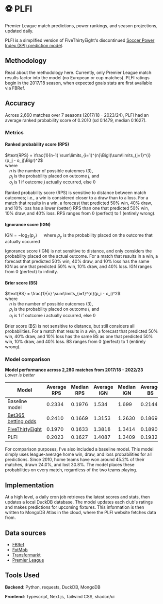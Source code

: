 # ⚽ PLFI

Premier League match predictions, power rankings, and season projections,
updated daily.

PLFI is a simplified version of FiveThirtyEight's discontinued
[Soccer Power Index (SPI) prediction model](https://fivethirtyeight.com/methodology/how-our-club-soccer-predictions-work/).

## Methodology

Read about the methodology here. Currently, only Premier League match results
factor into the model (no European or cup matches). PLFI ratings begin in the
2017/18 season, when expected goals stats are first available via FBRef.

## Accuracy

Across 2,660 matches over 7 seasons (2017/18 - 2023/24), PLFI had an average
ranked probability score of 0.2010 (sd 0.1479, median 0.1627).

### Metrics

#### Ranked probability score (RPS)

$\text{RPS} = \frac{1}{n-1} \sum\limits_{i=1}^{n}\Bigl(\sum\limits_{j=1}^{i} (p_j - o_j)\Bigr)^2$\
where\
&emsp;$n$ is the number of possible outcomes (3),\
&emsp;$p_j$ is the probability placed on outcome $j$, and\
&emsp;$o_j$ is 1 if outcome $j$ actually occurred, else 0

Ranked probability score (RPS) is sensitive to distance between match outcomes;
i.e., a win is considered closer to a draw than to a loss. For a match that
results in a win, a forecast that predicted 50% win, 40% draw, and 10% loss has
a lower (better) RPS than one that predicted 50% win, 10% draw, and 40% loss.
RPS ranges from 0 (perfect) to 1 (entirely wrong).

#### Ignorance score (IGN)

$\text{IGN} = -\log_2(p_y)$ &emsp; where $p_y$ is the probability placed on the
outcome that actually occurred

Ignorance score (IGN) is not sensitive to distance, and only considers the
probability placed on the actual outcome. For a match that results in a win, a
forecast that predicted 50% win, 40% draw, and 10% loss has the same IGN as one
that predicted 50% win, 10% draw, and 40% loss. IGN ranges from 0 (perfect) to
infinity.

#### Brier score (BS)

$\text{BS} = \frac{1}{n} \sum\limits_{i=1}^{n}(p_i - o_i)^2$\
where\
&emsp;$n$ is the number of possible outcomes (3),\
&emsp;$p_i$ is the probability placed on outcome $i$, and\
&emsp;$o_i$ is 1 if outcome $i$ actually occurred, else 0

Brier score (BS) is not sensitive to distance, but still considers all
probabilities. For a match that results in a win, a forecast that predicted 50%
win, 40% draw, and 10% loss has the same BS as one that predicted 50% win, 10%
draw, and 40% loss. BS ranges from 0 (perfect) to 1 (entirely wrong).

### Model comparison

**Model performance across 2,280 matches from 2017/18 - 2022/23**\
_Lower is better_

| Model                                                                       | Average RPS | Median RPS | Average IGN | Median IGN | Average BS | Median BS |
| --------------------------------------------------------------------------- | ----------- | ---------- | ----------- | ---------- | ---------- | --------- |
| Baseline model                                                              | 0.2334      | 0.1976     | 1.534       | 1.699      | 0.2144     | 0.2469    |
| [Bet365 betting odds](https://www.football-data.co.uk/englandm.php)         | 0.2410      | 0.1669     | 1.3153      | 1.2630     | 0.1869     | 0.1782    |
| [FiveThirtyEight](https://projects.fivethirtyeight.com/soccer-predictions/) | 0.1970      | 0.1633     | 1.3818      | 1.3414     | 0.1890     | 0.1843    |
| PLFI                                                                        | 0.2023      | 0.1627     | 1.4087      | 1.3409     | 0.1932     | 0.1841    |

For comparison purposes, I've also included a baseline model. This model simply
uses league-average home win, draw, and loss probabilities for all predictions.
Since 2010, home teams have won around 45.2% of their matches, drawn 24.0%, and
lost 30.8%. The model places these probabilities on every match, regardless of
the two teams playing.

<!-- avg, sd, median, count

baseline:

- rps 0.233563 0.077402 0.197584 2280
- ign 1.534237 0.372903 1.698998 2280
- bs 0.214441 0.05938 0.246923 2280

bet365:

- rps 0.241042 0.213181 0.166884 2280
- ign 1.315298 0.757025 1.263034 2280
- bs 0.186878 0.118918 0.17823 2280

FiveThirtyEight:

- rps 0.196954 0.138706 0.163296 2280
- ign 1.381826 0.729923 1.341356 2280
- bs 0.189048 0.11531 0.184306 2280

PLFI:

- rps 0.202296 0.149054 0.162715 2280
- ign 1.40868 0.786266 1.340862 2280
- bs 0.193228 0.12381 0.184085 2280 -->

## Implementation

At a high level, a daily cron job retrieves the latest scores and stats, then
updates a local DuckDB database. The model updates each club's ratings and makes
predictions for upcoming fixtures. This information is then written to MongoDB
Atlas in the cloud, where the PLFI website fetches data from.

## Data sources

- [FBRef](https://fbref.com/)
- [FotMob](https://www.fotmob.com/)
- [Transfermarkt](https://www.transfermarkt.us/)
- [Premier League](https://www.premierleague.com/)

## Tools Used

**Backend**: Python, requests, DuckDB, MongoDB

**Frontend**: Typescript, Next.js, Tailwind CSS, shadcn/ui
